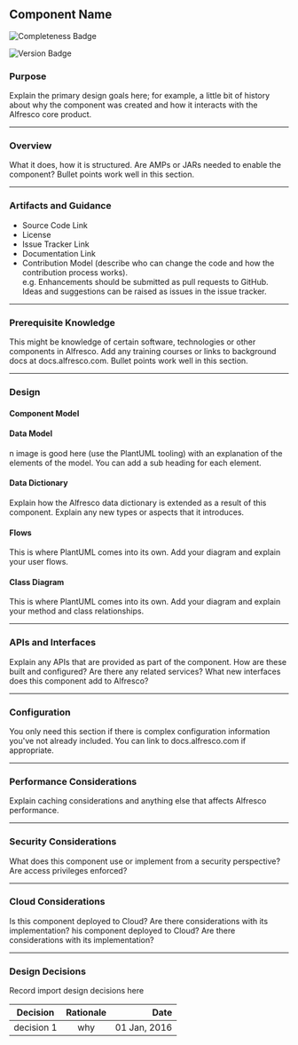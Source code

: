 ## Component Name

![Completeness Badge](https://img.shields.io/badge/Document_Level-In_Progress-yellow.svg?style=flat-square)

![Version Badge](https://img.shields.io/badge/Version-Future-blue.svg?style=flat-square)

### Purpose
Explain the primary design goals here; for example, a little bit of history about why the component was created and how it interacts with the Alfresco core product.

*** 

### Overview 
What it does, how it is structured.  Are AMPs or JARs needed to enable the component? Bullet points work well in this section.
*** 

### Artifacts and Guidance

* Source Code Link
* License
* Issue Tracker Link
* Documentation Link
* Contribution Model (describe who can change the code and how the contribution process works).   
e.g. Enhancements should be submitted as pull requests to GitHub. Ideas and suggestions can be raised as issues in the issue tracker.

*** 


### Prerequisite Knowledge
This might be knowledge of certain software, technologies or other components in Alfresco.
Add any training courses or links to background docs at docs.alfresco.com.
Bullet points work well in this section.

*** 

### Design

#### Component Model

#### Data Model
n image is good here (use the PlantUML tooling) with an explanation of the elements of the model.  You can add a sub heading for each element.
#### Data Dictionary
Explain how the Alfresco data dictionary is extended as a result of this component. Explain any new types or aspects that it introduces.
#### Flows
This is where PlantUML comes into its own.  Add your diagram and explain your user flows.
#### Class Diagram
This is where PlantUML comes into its own.  Add your diagram and explain your method and class relationships.
*** 

### APIs and Interfaces
Explain any APIs that are provided as part of the component. How are these built and configured? Are there any related services?
What new interfaces does this component add to Alfresco? 
*** 

### Configuration
You only need this section if there is complex configuration information you've not already included.  You can link to docs.alfresco.com if appropriate.
*** 

### Performance Considerations
Explain caching considerations and anything else that affects Alfresco performance.
*** 

### Security Considerations
What does this component use or implement from a security perspective?  Are access privileges enforced?
*** 

### Cloud Considerations
Is this component deployed to Cloud?  Are there considerations with its implementation?
his component deployed to Cloud?  Are there considerations with its implementation?
***

### Design Decisions
Record import design decisions here

| Decision        | Rationale                  | Date         |
| --------------- |:--------------------------:| ------------:|
| decision 1      | why                        | 01 Jan, 2016 |

